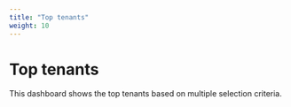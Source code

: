 ```yaml
---
title: "Top tenants"
weight: 10
---
```


# Top tenants

This dashboard shows the top tenants based on multiple selection criteria.
